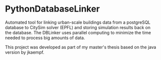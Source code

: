 # PythonDatabaseLinker
Automated tool for linking urban-scale buildings data from a postgreSQL database to CitySim solver (EPFL) and storing simulation results back on the database. The DBLinker uses parallel computing to minimize the time needed to process big amounts of data.

This project was developed as part of my master's thesis based on the java version by jkaempf.

